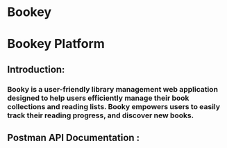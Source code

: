 # Bookey


# Bookey Platform

## Introduction:
###  Booky is a user-friendly library management web application designed to help users efficiently manage their book collections and reading lists. Booky empowers users to easily track their reading progress,  and discover new books.




## Postman API Documentation :
